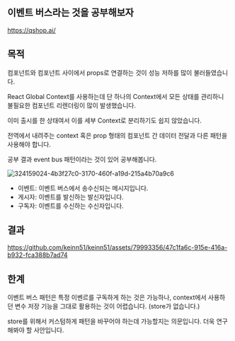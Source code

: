 ## 이벤트 버스라는 것을 공부해보자

https://qshop.ai/

## 목적

컴포넌트와 컴포넌트 사이에서 props로 연결하는 것이 성능 저하를 많이 불러들였습니다.

React Global Context를 사용하는데 단 하나의 Context에서 모든 상태를 관리하니 불필요한 컴포넌트 리렌더링이 많이 발생했습니다.

이미 출시를 한 상태여서 이를 세부 Context로 분리하기도 쉽지 않았습니다.

전역에서 내려주는 context 혹은 prop 형태의 컴포넌트 간 데이터 전달과 다른 패턴을 사용해야 합니다.

공부 결과 event bus 패턴이라는 것이 있어 공부해봅니다.

![324159024-4b3f27c0-3170-460f-a19d-215a4b70a9c6](https://github.com/keinn51/keinn51/assets/79993356/b1bcbe3c-c9b6-4b4e-9fee-e8e4abbe6486)


- 이벤트: 이벤트 버스에서 송수신되는 메시지입니다.
- 게시자: 이벤트를 발신하는 발신자입니다.
- 구독자: 이벤트를 수신하는 수신자입니다.

## 결과

https://github.com/keinn51/keinn51/assets/79993356/47c1fa6c-915e-416a-b932-fca388b7ad74


## 한계

이벤트 버스 패턴은 특정 이벤르를 구독하게 하는 것은 가능하나, context에서 사용하던 변수 저장 기능을 그대로 활용하는 것이 어렵습니다. (store가 없습니다.)

store를 위해서 커스텀하게 패턴을 바꾸어야 하는데 가능할지는 의문입니다. 더욱 연구해봐야 할 사안입니다.
